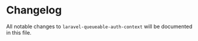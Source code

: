 # Changelog

All notable changes to `laravel-queueable-auth-context` will be documented in this file.
